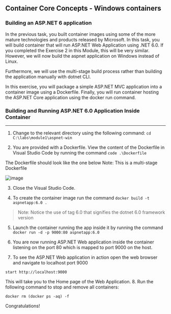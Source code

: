 ## Container Core Concepts - Windows containers

### Building an ASP.NET 6 application


In the previous task, you built container images using some of the more mature technologies and products
released by Microsoft. In this task, you will build container that will run ASP.NET Web Application using .NET
6.0. If you completed the Exercise 2 in this Module, this will be very similar. However, we will now build the
aspnet application on Windows instead of Linux.

Furthermore, we will use the multi-stage build process rather than building the application manually with
dotnet CLI.

In this exercise, you will package a simple ASP.NET MVC application into a container image using a
Dockerfile. Finally, you will run container hosting the ASP.NET Core application using the docker run command.

### Building and Running ASP.NET 6.0 Application Inside Container
---

1. Change to the relevant directory using the following command:
```cd C:\labs\module1\aspnet-win```

2. You are provided with a Dockerfile. View the content of the Dockerfile in Visual Studio Code by running
the command
```code .\Dockerfile```

The Dockerfile should look like the one below
Note: This is a multi-stage Dockerfile

![image](https://user-images.githubusercontent.com/85903942/233817160-1a41a96e-353d-4419-8ea0-d5b400e18b82.png)

3. Close the Visual Studio Code.

4. To create the container image run the command
```docker build -t aspnetapp:6.0 .```

>Note: Notice the use of tag 6.0 that signifies the dotnet 6.0 framework version

5. Launch the container running the app inside it by running the command
```docker run -d -p 9000:80 aspnetapp:6.0```

6. You are now running ASP.NET Web application inside the container listening on the port 80 which is
mapped to port 9000 on the host.

7. To see the ASP.NET Web application in action open the web browser and navigate to localhost port 9000

```start http://localhost:9000```

This will take you to the Home page of the Web Application.
8. Run the following command to stop and remove all containers:

```docker rm (docker ps -aq) -f```

Congratulations!
